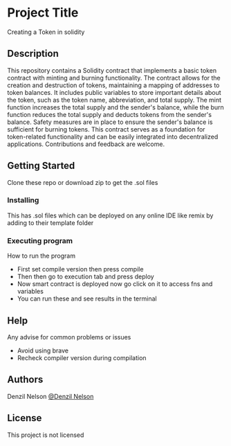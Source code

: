 # Project Title

Creating a Token in solidity

## Description

This repository contains a Solidity contract that implements a basic token contract with minting and burning functionality.
The contract allows for the creation and destruction of tokens, maintaining a mapping of addresses to token balances.
It includes public variables to store important details about the token, such as the token name, abbreviation, and total supply.
The mint function increases the total supply and the sender's balance, while the burn function reduces the total supply and deducts tokens from the sender's balance.
Safety measures are in place to ensure the sender's balance is sufficient for burning tokens.
This contract serves as a foundation for token-related functionality and can be easily integrated into decentralized applications.
Contributions and feedback are welcome.

## Getting Started

Clone these repo or download zip to get the .sol files  

### Installing

This has .sol files which can be deployed on any online IDE like remix by adding to their template folder

### Executing program

How to run the program
* First set compile version then press compile
* Then then go to execution tab and press deploy 
* Now smart contract is deployed now go click on it to access fns and variables 
* You can run these and see results in the terminal 

## Help

Any advise for common problems or issues
* Avoid using brave 
* Recheck compiler version during compilation

## Authors

Denzil Nelson
[@Denzil Nelson](https://www.linkedin.com/in/denzil-nelson-b18121220/)

## License

This project is not licensed
